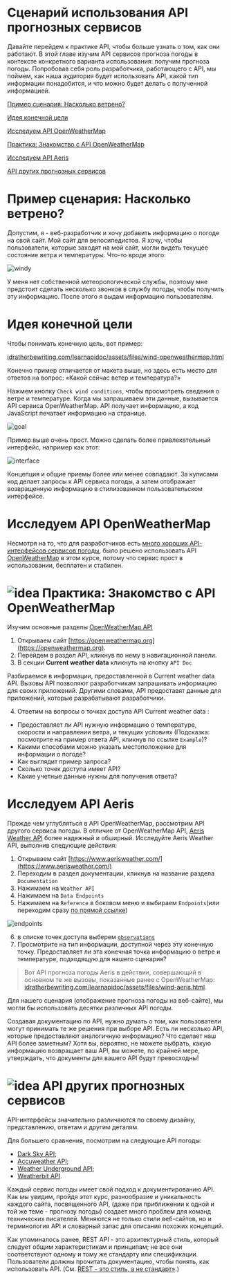 # Сценарий использования API прогнозных сервисов

Давайте перейдем к практике API, чтобы больше узнать о том, как они работают. В этой главе изучим API сервисов прогноза погоды в контексте конкретного варианта использования: получим прогноза погоды. Попробовав себя роль разработчика, работающего с API, мы поймем, как наша аудитория будет использовать API, какой тип информации понадобится, и что можно будет делать с полученной информацией.

[Пример сценария: Насколько ветрено?](#windy)

[Идея конечной цели](#endGol)

[Исследуем API OpenWeatherMap](#OpenWeatherMap)

[Практика: Знакомство с API OpenWeatherMap](#familiar)

[Исследуем API Aeris](#aeris)

[API других прогнозных сервисов](#weatherAPI)

<a name="windy"></a>
# Пример сценария: Насколько ветрено?

Допустим, я - веб-разработчик и хочу добавить информацию о погоде на свой сайт. Мой сайт для велосипедистов. Я хочу, чтобы пользователи, которые заходят на мой сайт, могли видеть текущее состояние ветра и температуры. Что-то вроде этого:

![windy](https://github.com/Starkovden/Documenting_APIs/blob/master/2.%20Using%20an%20API%20like%20a%20developer/pics/1.jpg?raw=true)

У меня нет собственной метеорологической службы, поэтому мне предстоит сделать несколько звонков в службу погоды, чтобы получить эту информацию. После этого я выдам информацию пользователям.

<a name="endGol"></a>
# Идея конечной цели

Чтобы понимать конечную цель, вот пример:

[idratherbewriting.com/learnapidoc/assets/files/wind-openweathermap.html](idratherbewriting.com/learnapidoc/assets/files/wind-openweathermap.html)

Конечно пример отличается от макета выше, но здесь есть место для ответов на вопрос: «Какой сейчас ветер и температура?»

Нажмем кнопку `Check wind conditions`, чтобы просмотреть сведения о ветре и температуре. Когда мы запрашиваем эти данные, вызывается API сервиса OpenWeatherMap. API получает информацию, а код JavaScript печатает информацию на странице.

![goal](https://github.com/Starkovden/Documenting_APIs/blob/master/2.%20Using%20an%20API%20like%20a%20developer/pics/2.png?raw=true)

Пример выше очень прост. Можно сделать более привлекательный интерфейс, например как этот:

![interface](https://github.com/Starkovden/Documenting_APIs/blob/master/2.%20Using%20an%20API%20like%20a%20developer/pics/3.png?raw=true)

Концепция и общие приемы более или менее совпадают. За кулисами код делает запросы к API сервиса погоды, а затем отображает возвращенную информацию в стилизованном пользовательском интерфейсе.

<a name="OpenWeatherMap"></a>
# Исследуем API OpenWeatherMap

Несмотря на то, что для разработчиков есть [много хороших API-интерфейсов сервисов погоды](https://superdevresources.com/weather-forecast-api-for-developing-apps/), было решено использовать API [OpenWeatherMap](https://openweathermap.org/)  в этом курсе, потому что сервис прост в использовании, бесплатен и стабилен.

<a name="familiar"></a>
# ![idea](https://github.com/Starkovden/Documenting_APIs/blob/master/1.%20Introduction%20to%20REST%20APIs/pics/1.jpg?raw=true) Практика: Знакомство с API OpenWeatherMap

Изучим основные разделы [OpenWeatherMap API](https://openweathermap.org/api/)

1. Открываем сайт [https://openweathermap.org](https://openweathermap.org).
2. Перейдем в раздел API, кликнув по нему в навигационной панели.
3. В секции **Current weather data** кликнуть на кнопку `API Doc`

Разбираемся в информации, предоставленной в Current weather data API. Вызовы API позволяют разработчикам запрашивать информацию для своих приложений. Другими словами, API предоставят данные для приложений, которые разрабатывают разработчики.

4. Ответим на вопросы о точках доступа API Current weather data :

 - Предоставляет ли API нужную информацию о температуре, скорости и направлении ветра, и текущих условиях (Подсказка: посмотрите на пример ответа API, кликнув по ссылке `Example`)?
 - Какими способами можно указать местоположение для информации о погоде?
 - Как выглядит пример запроса?
 - Сколько точек доступа имеет API?
 - Какие учетные данные нужны для получения ответа?  

<a name="aeris"></a>
# Исследуем API Aeris

Прежде чем углубляться в API OpenWeatherMap, рассмотрим API другого сервиса погоды. В отличие от OpenWeatherMap API, [Aeris Weather API](https://idratherbewriting.com/learnapidoc/docapis_scenario_for_using_weather_api.html#-activity-get-familiar-with-the-openweathermap-api) более надежный и обширный. Исследуйте Aeris Weather API, выполнив следующие действия:

1. Открываем сайт [https://www.aerisweather.com/](https://www.aerisweather.com/)
2. Переходим в раздел документации, кликнув на название раздела `Documentation`
3. Нажимаем на `Weather API`
4. Нажимаем на `Data Endpoints`
5. Нажимаем на `Reference` в боковом меню и выбираем `Endpoints`(или переходим сразу [по прямой ссылке](https://www.aerisweather.com/support/docs/api/reference/endpoints/))

![endpoints](https://github.com/Starkovden/Documenting_APIs/blob/master/2.%20Using%20an%20API%20like%20a%20developer/pics/4.png?raw=true)

6. в списке точек доступа выберем [`observations`](https://www.aerisweather.com/support/docs/api/reference/endpoints/observations/)
7. Просмотрите на тип информации, доступной через эту конечную точку. Предоставляет ли эта конечная точка информацию о ветре и температуре, подходящую для нашего сценария?

> Вот API прогноза погоды Aeris в действии, совершающий в основном те же вызовы, показанные ранее с OpenWeatherMap: [idratherbewriting.com/learnapidoc/assets/files/wind-aeris.html](idratherbewriting.com/learnapidoc/assets/files/wind-aeris.html).


Для нашего сценария (отображение прогноза погоды на веб-сайте), мы могли бы использовать десятки различных API погоды.

Создавая документацию по API, нужно думать о том, как пользователи могут принимать те же решения при выборе API. Есть ли несколько API, которые предоставляют аналогичную информацию? Что сделает наш API более заметным? Хотя вы, вероятно, не можете выбрать, какую информацию возвращает ваш API, вы можете, по крайней мере, утверждать, что документы для вашего API будут превосходны!

<a name="weatherAPI"></a>
# ![idea](https://github.com/Starkovden/Documenting_APIs/blob/master/1.%20Introduction%20to%20REST%20APIs/pics/1.jpg?raw=true) API других прогнозных сервисов


API-интерфейсы значительно различаются по своему дизайну, представлению, ответам и другим деталям.

Для большего сравнения, посмотрим на следующие API погоды:

- [Dark Sky API](https://darksky.net/dev);
- [Accuweather API](https://developer.accuweather.com/);
- [Weather Underground API](https://www.wunderground.com/weather/api/);
- [Weatherbit API](https://www.weatherbit.io/api).

Каждый сервис погоды имеет свой подход к документированию API. Как мы увидим, пройдя этот курс, разнообразие и уникальность каждого сайта, посвященного API, (даже при приближении к одной и той же теме - прогнозу погоды) создает много проблем для команд технических писателей. Меняются не только стили веб-сайтов, но и терминология API и словарный запас для описания похожих концепций.

Как упоминалось ранее, REST API - это архитектурный стиль, который следует общим характеристикам и принципам; не все они соответствуют одному и тому же стандарту или спецификации. Пользователи должны прочитать документацию, чтобы понять, как использовать API. (См. [REST - это стиль, а не стандарт»](https://github.com/Starkovden/Documenting_APIs/blob/master/1.%20Introduction%20to%20REST%20APIs/1.8.What%20is%20REST%20API.md#rest---%D1%81%D1%82%D0%B8%D0%BB%D1%8C-%D0%B0-%D0%BD%D0%B5-%D1%81%D1%82%D0%B0%D0%BD%D0%B4%D0%B0%D1%80%D1%82).)
